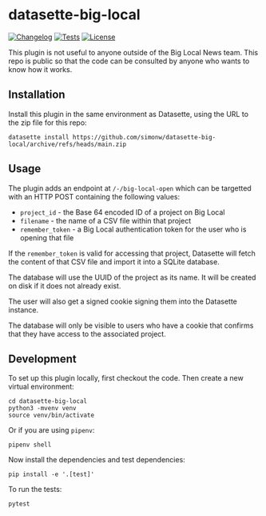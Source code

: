# datasette-big-local

[![Changelog](https://img.shields.io/github/v/release/simonw/datasette-big-local?include_prereleases&label=changelog)](https://github.com/simonw/datasette-big-local/releases)
[![Tests](https://github.com/simonw/datasette-big-local/workflows/Test/badge.svg)](https://github.com/simonw/datasette-big-local/actions?query=workflow%3ATest)
[![License](https://img.shields.io/badge/license-Apache%202.0-blue.svg)](https://github.com/simonw/datasette-big-local/blob/main/LICENSE)

This plugin is not useful to anyone outside of the Big Local News team. This repo is public so that the code can be consulted by anyone who wants to know how it works.

## Installation

Install this plugin in the same environment as Datasette, using the URL to the zip file for this repo:

    datasette install https://github.com/simonw/datasette-big-local/archive/refs/heads/main.zip

## Usage

The plugin adds an endpoint at `/-/big-local-open` which can be targetted with an HTTP POST containing the following values:

- `project_id` - the Base 64 encoded ID of a project on Big Local
- `filename` - the name of a CSV file within that project
- `remember_token` - a Big Local authentication token for the user who is opening that file

If the `remember_token` is valid for accessing that project, Datasette will fetch the content of that CSV file and import it into a SQLite database.

The database will use the UUID of the project as its name. It will be created on disk if it does not already exist.

The user will also get a signed cookie signing them into the Datasette instance.

The database will only be visible to users who have a cookie that confirms that they have access to the associated project.

## Development

To set up this plugin locally, first checkout the code. Then create a new virtual environment:

    cd datasette-big-local
    python3 -mvenv venv
    source venv/bin/activate

Or if you are using `pipenv`:

    pipenv shell

Now install the dependencies and test dependencies:

    pip install -e '.[test]'

To run the tests:

    pytest
